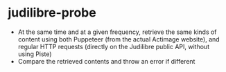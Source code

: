 # judilibre-probe

* At the same time and at a given frequency, retrieve the same kinds of content using both Puppeteer (from the actual Actimage website), and regular HTTP requests (directly on the Judilibre public API, without using Piste)
* Compare the retrieved contents and throw an error if different
